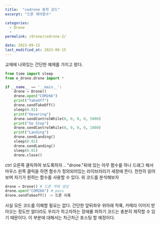 ```yaml
---
title:  "codrone 동작 코드"
excerpt: "드론 제어함수"

categories:
  - Drone
  - 
permalink: /drone/codrone-2/

date: 2023-09-15
last_modified_at: 2023-09-15
---
```


교재에 나와있는 간단한 예제를 가지고 왔다.

```python
from time import sleep
from e_drone.drone import *

if __name__ == '__main__':
    drone = Drone()
    drone.open("COM266")
    print("TakeOff")
    drone.sendTakeOff()
    sleep(0.01)
    print("Hovering")
    drone.sendControlWhile(0, 0, 0, 0, 5000)
    print("Go Stop")
    drone.sendControlWhile(0, 0, 0, 0, 1000)
    print("Landing")
    drone.sendLanding()
    sleep(0.01)
    drone.sendLanding()
    sleep(0.01)
    drone.close()
```
ctrl 오른쪽 클릭하여 보도록하자 .. 
"drone."뒤에 있는 아무 함수를 하나 드래그 해서 마우스 왼쪽 클릭을 하면 함수가 정의되어있는 라이브러리가 새창에 뜬다.
천천히 읽어보며 자기가 원하는 함수를 사용할 수 있다.
위 코드를 분석해보자
```python
drone = Drone() # 드론 객체 생성
drone.open("COM266") # pass
drone.sendTakeoff() -> 드론 이륙
```

사실 모든 코드를 이해할 필요는 없다. 간단한 앞뒤좌우 위아래 착륙, 카메라 이미지 받아오는 정도만 알더라도 우리가 하고자하는 장애물 피하기 코드는
충분히 제작할 수 있기 때문이다. 이 부분에 대해서는 차근차근 포스팅 할 예정이다.
